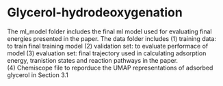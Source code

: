 # Glycerol-hydrodeoxygenation 

The ml_model folder includes the final ml model used for evaluating final energies presented in the paper. 
The data folder includes 
  (1) training data: to train final training model 
  (2) validation set: to evaluate performace of model 
  (3) evaluation set: final trajectory used in calculating adsorption energy, tranistion states and reaction pathways in the paper.  
  (4) Chemiscope file to reporduce the UMAP representations of adsorbed glycerol in Section 3.1 
